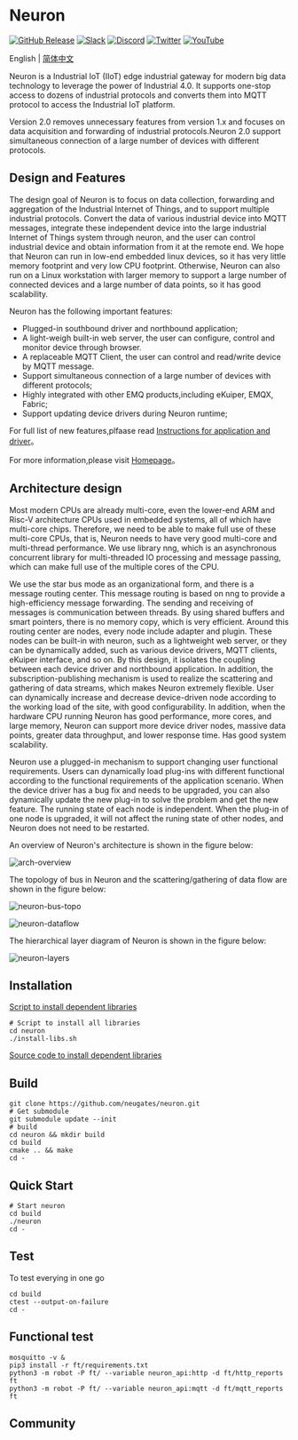# Neuron

[![GitHub Release](https://img.shields.io/github/release/neugates/neuron?color=brightgreen&label=Release)](https://github.com/neugates/neuron/releases)
[![Slack](https://img.shields.io/badge/Slack-Neuron-39AE85?logo=slack)](https://slack-invite.emqx.io/)
[![Discord](https://img.shields.io/discord/931086341838622751?label=Discord&logo=discord)](https://discord.gg/xYGf3fQnES)
[![Twitter](https://img.shields.io/badge/Follow-EMQ-1DA1F2?logo=twitter)](https://twitter.com/EMQTech)
[![YouTube](https://img.shields.io/badge/Subscribe-EMQ-FF0000?logo=youtube)](https://www.youtube.com/channel/UC5FjR77ErAxvZENEWzQaO5Q)

English | [简体中文](https://github.com/neugates/neuron/blob/main/README-CN.md)

Neuron is a Industrial IoT (IIoT) edge industrial gateway for modern big data technology to leverage the power of Industrial 4.0. It supports one-stop access to dozens of industrial protocols and converts them into MQTT protocol to access the Industrial IoT platform.

Version 2.0 removes unnecessary features from version 1.x and focuses on data acquisition and forwarding of industrial protocols.Neuron 2.0 support simultaneous connection of a large number of devices with different protocols.

## Design and Features

The design goal of Neuron is to focus on data collection, forwarding and aggregation of the Industrial Internet of Things, and to support multiple industrial protocols. Convert the data of various industrial device into MQTT messages, integrate these independent device into the large industrial Internet of Things system through neuron, and the user can control industrial device and obtain information from it at the remote end. We hope that Neuron can run in low-end embedded linux devices, so it has very little memory footprint and very low CPU footprint. Otherwise, Neuron can also run on a Linux workstation with larger memory to support a large number of connected devices and a large number of data points, so it has good scalability.

Neuron has the following important features:

- Plugged-in southbound driver and northbound application;
- A light-weigh built-in web server, the user can configure, control and monitor device through browser.
- A replaceable MQTT Client, the user can control and read/write device by MQTT message.
- Support simultaneous connection of a large number of devices with different protocols;
- Highly integrated with other EMQ products,including eKuiper, EMQX, Fabric;
- Support updating device drivers during Neuron runtime;

For full list of new features,plfaase read [Instructions for application and driver](https://github.com/neugates/nep/blob/main/docs/neuron2.x-driver.md)。

For more information,please visit [Homepage](https://www.emqx.com/zh/products/neuron)。

## Architecture design

Most modern CPUs are already multi-core, even the lower-end ARM and Risc-V architecture CPUs used in embedded systems, all of which have multi-core chips. Therefore, we need to be able to make full use of these multi-core CPUs, that is, Neuron needs to have very good multi-core and multi-thread performance. We use library nng, which is an asynchronous concurrent library for multi-threaded IO processing and message passing, which can make full use of the multiple cores of the CPU.

We use the star bus mode as an organizational form, and there is a message routing center. This message routing is based on nng to provide a high-efficiency message forwarding. The sending and receiving of messages is communication between threads. By using shared buffers and smart pointers, there is no memory copy, which is very efficient. Around this routing center are nodes, every node include adapter and plugin. These nodes can be built-in with neuron, such as a lightweight web server, or they can be dynamically added, such as various device drivers, MQTT clients, eKuiper interface, and so on. By this design, it isolates the coupling between each device driver and northbound application. In addition, the subscription-publishing mechanism is used to realize the scattering and gathering of data streams, which makes Neuron extremely flexible. User can dynamically increase and decrease device-driven node according to the working load of the site, with good configurability. In addition, when the hardware CPU running Neuron has good performance, more cores, and large memory, Neuron can support more device driver nodes, massive data points, greater data throughput, and lower response time. Has good system scalability.

Neuron use a plugged-in mechanism to support changing user functional requirements. Users can dynamically load plug-ins with different functional according to the functional requirements of the application scenario. When the device driver has a bug fix and needs to be upgraded, you can also dynamically update the new plug-in to solve the problem and get the new feature. The running state of each node is independent. When the plug-in of one node is upgraded, it will not affect the runing state of other nodes, and Neuron does not need to be restarted.

An overview of Neuron's architecture is shown in the figure below:

![arch-overview](docs/pictures/neuron-arch-overview.png)

The topology of bus in Neuron and the scattering/gathering of data flow are shown in the figure below:

![neuron-bus-topo](docs/pictures/neuron-bus-topo.png)

![neuron-dataflow](docs/pictures/neuron-dataflow.png)

The hierarchical layer diagram of Neuron is shown in the figure below:

![neuron-layers](docs/pictures/neuron-layers.png)

## Installation

[Script to install dependent libraries](https://github.com/neugates/neuron/blob/main/install-libs.sh)

```shell
# Script to install all libraries
cd neuron 
./install-libs.sh
```

[Source code to install dependent libraries](https://github.com/neugates/neuron/blob/main/Install-dependent-libraries.md)

## Build

```shell
git clone https://github.com/neugates/neuron.git
# Get submodule
git submodule update --init
# build
cd neuron && mkdir build 
cd build
cmake .. && make
cd -
```

## Quick Start

```shell
# Start neuron
cd build
./neuron
cd -
```

## Test

To test everying in one go

```shell
cd build
ctest --output-on-failure
cd -
```

## Functional test

```shell
mosquitto -v &
pip3 install -r ft/requirements.txt
python3 -m robot -P ft/ --variable neuron_api:http -d ft/http_reports ft
python3 -m robot -P ft/ --variable neuron_api:mqtt -d ft/mqtt_reports ft

```

## Community
